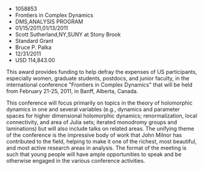 
* 1058853
* Frontiers in Complex Dynamics
* DMS,ANALYSIS PROGRAM
* 01/15/2011,01/13/2011
* Scott Sutherland,NY,SUNY at Stony Brook
* Standard Grant
* Bruce P. Palka
* 12/31/2011
* USD 114,843.00

This award provides funding to help defray the expenses of US participants,
especially women, graduate students, postdocs, and junior faculty, in the
international conference "Frontiers in Complex Dynamics" that will be held from
February 21-25, 2011, in Banff, Alberta, Canada.

This conference will focus primarily on topics in the theory of holomorphic
dynamics in one and several variables (e.g., dynamics and parameter spaces for
higher dimensional holomorphic dynamics; renormalization, local connectivity,
and area of Julia sets; iterated monodromy groups and laminations) but will also
include talks on related areas. The unifying theme of the conference is the
impressive body of work that John Milnor has contributed to the field, helping
to make it one of the richest, most beautiful, and most active research areas in
analysis. The format of the meeting is such that young people will have ample
opportunities to speak and be otherwise engaged in the various conference
activities.
